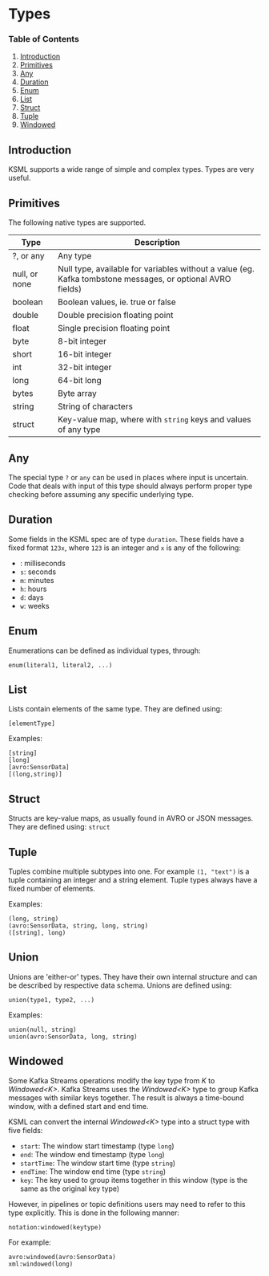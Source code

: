 # Types

### Table of Contents

1. [Introduction](#introduction)
1. [Primitives](#primitives)
1. [Any](#any)
1. [Duration](#duration)
1. [Enum](#enum)
1. [List](#list)
1. [Struct](#struct)
1. [Tuple](#tuple)
1. [Windowed](#windowed)

## Introduction

KSML supports a wide range of simple and complex types.
Types are very useful.

## Primitives

The following native types are supported.

| Type          | Description                                                                                                |
|---------------|------------------------------------------------------------------------------------------------------------|
| ?, or any     | Any type                                                                                                   |
| null, or none | Null type, available for variables without a value (eg. Kafka tombstone messages, or optional AVRO fields) |
| boolean       | Boolean values, ie. true or false                                                                          |
| double        | Double precision floating point                                                                            |
| float         | Single precision floating point                                                                            |
| byte          | 8-bit integer                                                                                              |
| short         | 16-bit integer                                                                                             |
| int           | 32-bit integer                                                                                             |
| long          | 64-bit long                                                                                                |
| bytes         | Byte array                                                                                                 |
| string        | String of characters                                                                                       |
| struct        | Key-value map, where with `string` keys and values of any type                                             |

## Any

The special type `?` or `any` can be used in places where input is uncertain. Code that deals
with input of this type should always perform proper type checking before assuming
any specific underlying type.

## Duration

Some fields in the KSML spec are of type `duration`. These fields have a fixed format `123x`, where `123` is an
integer and `x` is any of the following:

* _<none>_: milliseconds
* `s`: seconds
* `m`: minutes
* `h`: hours
* `d`: days
* `w`: weeks

## Enum

Enumerations can be defined as individual types, through:

```
enum(literal1, literal2, ...)
```

## List

Lists contain elements of the same type. They are defined using:

```
[elementType]
```

Examples:

```
[string]
[long]
[avro:SensorData]
[(long,string)]
```

## Struct

Structs are key-value maps, as usually found in AVRO or JSON messages. They are defined
using:
```struct```

## Tuple

Tuples combine multiple subtypes into one. For example `(1, "text")` is a tuple containing an integer and a string
element.
Tuple types always have a fixed number of elements.

Examples:

```
(long, string)
(avro:SensorData, string, long, string)
([string], long)
```

## Union

Unions are 'either-or' types. They have their own internal structure and can be described
by respective data schema. Unions are defined using:

```
union(type1, type2, ...)
```

Examples:

```
union(null, string)
union(avro:SensorData, long, string)
```

## Windowed

Some Kafka Streams operations modify the key type from _K_ to _Windowed\<K>_. Kafka Streams uses the
_Windowed\<K>_ type to group Kafka messages with similar keys together. The result is always a time-bound
window, with a defined start and end time.

KSML can convert the internal _Windowed\<K>_ type into a struct type with five fields:

* `start`: The window start timestamp (type `long`)
* `end`: The window end timestamp (type `long`)
* `startTime`: The window start time (type `string`)
* `endTime`: The window end time (type `string`)
* `key`: The key used to group items together in this window (type is the same as the original key type)

However, in pipelines or topic definitions users may need to refer to this type explicitly. This
is done in the following manner:

```
notation:windowed(keytype)
```

For example:

```
avro:windowed(avro:SensorData)
xml:windowed(long)
```
